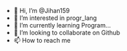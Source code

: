 - 👋 Hi, I’m @Jihan159
- 👀 I’m interested in progr_lang
- 🌱 I’m currently learning Program...
- 💞️ I’m looking to collaborate on Github
- 📫 How to reach me 


